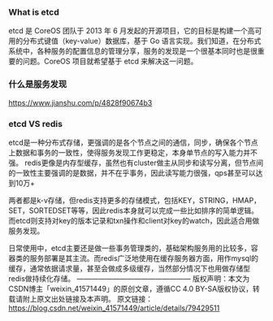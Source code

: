 ### What is etcd
etcd 是 CoreOS 团队于 2013 年 6 月发起的开源项目，它的目标是构建一个高可用的分布式键值（key-value）数据库，基于 Go 语言实现。我们知道，在分布式系统中，各种服务的配置信息的管理分享，服务的发现是一个很基本同时也是很重要的问题。CoreOS 项目就希望基于 etcd 来解决这一问题。

### 什么是服务发现
https://www.jianshu.com/p/4828f90674b3

### etcd VS redis
etcd是一种分布式存储，更强调的是各个节点之间的通信，同步，确保各个节点上数据和事务的一致性，使得服务发现工作更稳定，本身单节点的写入能力并不强。
redis更像是内存型缓存，虽然也有cluster做主从同步和读写分离，但节点间的一致性主要强调的是数据，并不在乎事务，因此读写能力很强，qps甚至可以达到10万+

两者都是k-v存储，但redis支持更多的存储模式，包括KEY，STRING，HMAP，SET，SORTEDSET等等，因此redis本身就可以完成一些比如排序的简单逻辑。而etcd则支持对key的版本记录和txn操作和client对key的watch，因此适合用做服务发现。

日常使用中，etcd主要还是做一些事务管理类的，基础架构服务用的比较多，容器类的服务部署是其主流。而redis广泛地使用在缓存服务器方面，用作mysql的缓存，通常依据请求量，甚至会做成多级缓存，当然部分情况下也用做存储型redis做持续化存储。
————————————————
版权声明：本文为CSDN博主「weixin_41571449」的原创文章，遵循CC 4.0 BY-SA版权协议，转载请附上原文出处链接及本声明。
原文链接：https://blog.csdn.net/weixin_41571449/article/details/79429511

